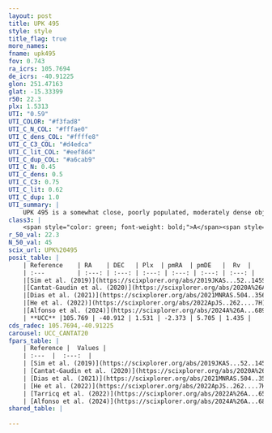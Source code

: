 ```yaml
---
layout: post
title: UPK 495
style: style
title_flag: true
more_names: 
fname: upk495
fov: 0.743
ra_icrs: 105.7694
de_icrs: -40.91225
glon: 251.47163
glat: -15.33399
r50: 22.3
plx: 1.5313
UTI: "0.59"
UTI_COLOR: "#f3fad8"
UTI_C_N_COL: "#fffae0"
UTI_C_dens_COL: "#ffffe8"
UTI_C_C3_COL: "#d4edca"
UTI_C_lit_COL: "#eef8d4"
UTI_C_dup_COL: "#a6cab9"
UTI_C_N: 0.45
UTI_C_dens: 0.5
UTI_C_C3: 0.75
UTI_C_lit: 0.62
UTI_C_dup: 1.0
UTI_summary: |
    UPK 495 is a somewhat close, poorly populated, moderately dense object of high C3 quality. It is moderately studied in the literature.
class3: |
    <span style="color: green; font-weight: bold;">A</span><span style="color: #FFC300; font-weight: bold;">B</span>
r_50_val: 22.3
N_50_val: 45
scix_url: UPK%20495
posit_table: |
    | Reference    | RA    | DEC   | Plx  | pmRA  | pmDE   |  Rv  |
    | :---         | :---: | :---: | :---: | :---: | :---: | :---: |
    |[Sim et al. (2019)](https://scixplorer.org/abs/2019JKAS...52..145S) | 105.697 | -40.87 | -- | -2.42 | 5.67 | -- |
    |[Cantat-Gaudin et al. (2020)](https://scixplorer.org/abs/2020A%26A...640A...1C) | 105.863 | -40.886 | 1.454 | -2.506 | 5.659 | -- |
    |[Dias et al. (2021)](https://scixplorer.org/abs/2021MNRAS.504..356D) | 105.801 | -40.856 | 1.471 | -2.501 | 5.772 | 1.919 |
    |[He et al. (2022)](https://scixplorer.org/abs/2022ApJS..262....7H) | 105.689 | -40.929 | 1.535 | -2.223 | 5.701 | -- |
    |[Alfonso et al. (2024)](https://scixplorer.org/abs/2024A%26A...689A..18A) | 105.541 | -40.912 | 1.505 | -2.388 | 5.927 | -- |
    | **UCC** |105.769 | -40.912 | 1.531 | -2.373 | 5.705 | 1.435 | 
cds_radec: 105.7694,-40.91225
carousel: UCC_CANTAT20
fpars_table: |
    | Reference |  Values |
    | :---  |  :---:  |
    | [Sim et al. (2019)](https://scixplorer.org/abs/2019JKAS...52..145S) | `d_pc=664, log(age)=8.45` |
    | [Cantat-Gaudin et al. (2020)](https://scixplorer.org/abs/2020A%26A...640A...1C) | `AVNN=0.05, DMNN=9.1, AgeNN=8.64` |
    | [Dias et al. (2021)](https://scixplorer.org/abs/2021MNRAS.504..356D) | `Av=0.444, Dist=652, logage=8.968, [Fe/H]=-0.223` |
    | [He et al. (2022)](https://scixplorer.org/abs/2022ApJS..262....7H) | `A0=0.15, logAge=8.95` |
    | [Tarricq et al. (2022)](https://scixplorer.org/abs/2022A%26A...659A..59T) | `Dist=649, logAgeNN=8.65` |
    | [Alfonso et al. (2024)](https://scixplorer.org/abs/2024A%26A...689A..18A) | `AV=0.05103, MOD=9.09928, logAge=9.05083, Z=-0.2220` |
shared_table: |
    
---
```


